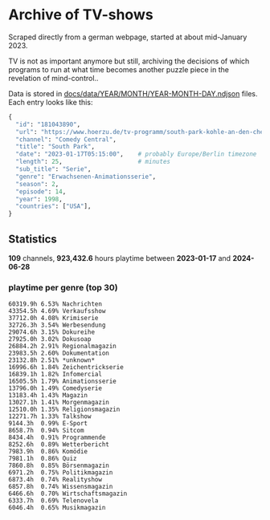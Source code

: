 # Archive of TV-shows

Scraped directly from a german webpage, started at about mid-January 2023.

TV is not as important anymore but still, archiving the decisions of which programs to run at what time
becomes another puzzle piece in the revelation of mind-control.. 

Data is stored in [docs/data/YEAR/MONTH/YEAR-MONTH-DAY.ndjson](docs/data/) files. 
Each entry looks like this:

```python
{
  "id": "181043890", 
  "url": "https://www.hoerzu.de/tv-programm/south-park-kohle-an-den-chefkoch/bid_181043890/", 
  "channel": "Comedy Central", 
  "title": "South Park", 
  "date": "2023-01-17T05:15:00",    # probably Europe/Berlin timezone 
  "length": 25,                     # minutes 
  "sub_title": "Serie", 
  "genre": "Erwachsenen-Animationsserie", 
  "season": 2, 
  "episode": 14, 
  "year": 1998, 
  "countries": ["USA"],
}
```

## Statistics

**109** channels, **923,432.6** hours playtime between **2023-01-17** and **2024-06-28**


### playtime per genre (top 30)

    60319.9h 6.53% Nachrichten
    43354.5h 4.69% Verkaufsshow
    37712.0h 4.08% Krimiserie
    32726.3h 3.54% Werbesendung
    29074.6h 3.15% Dokureihe
    27925.0h 3.02% Dokusoap
    26884.2h 2.91% Regionalmagazin
    23983.5h 2.60% Dokumentation
    23132.8h 2.51% *unknown*
    16996.6h 1.84% Zeichentrickserie
    16839.1h 1.82% Infomercial
    16505.5h 1.79% Animationsserie
    13796.0h 1.49% Comedyserie
    13183.4h 1.43% Magazin
    13027.1h 1.41% Morgenmagazin
    12510.0h 1.35% Religionsmagazin
    12271.7h 1.33% Talkshow
    9144.3h  0.99% E-Sport
    8658.7h  0.94% Sitcom
    8434.4h  0.91% Programmende
    8252.6h  0.89% Wetterbericht
    7983.9h  0.86% Komödie
    7981.1h  0.86% Quiz
    7860.8h  0.85% Börsenmagazin
    6971.2h  0.75% Politikmagazin
    6873.4h  0.74% Realityshow
    6857.8h  0.74% Wissensmagazin
    6466.6h  0.70% Wirtschaftsmagazin
    6333.7h  0.69% Telenovela
    6046.4h  0.65% Musikmagazin
